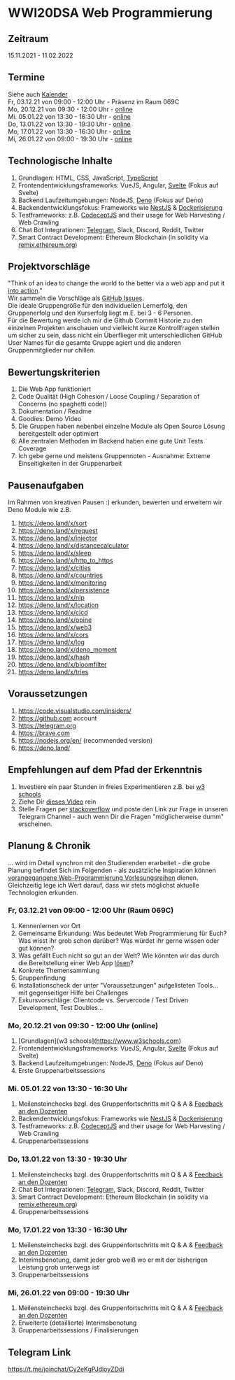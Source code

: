 # WWI20DSA Web Programmierung

## Zeitraum
15.11.2021 - 11.02.2022

## Termine
Siehe auch [Kalender](https://calendar.google.com/calendar/embed?src=g7o3rd7djlvq3gtjpg3pblm2vc%40group.calendar.google.com&ctz=Europe%2FBerlin
)  
Fr, 03.12.21 von 09:00 - 12:00 Uhr - Präsenz im Raum 069C  
Mo, 20.12.21 von 09:30 - 12:00 Uhr - [online](https://moodle.dhbw-mannheim.de/course/view.php?id=6672
)  
Mi. 05.01.22 von 13:30 - 16:30 Uhr - [online](https://moodle.dhbw-mannheim.de/course/view.php?id=6672
)     
Do, 13.01.22 von 13:30 - 19:30 Uhr - [online](https://moodle.dhbw-mannheim.de/course/view.php?id=6672
)   
Mo, 17.01.22 von 13:30 - 16:30 Uhr - [online](https://moodle.dhbw-mannheim.de/course/view.php?id=6672
)   
Mi, 26.01.22 von 09:00 - 19:30 Uhr - [online](https://moodle.dhbw-mannheim.de/course/view.php?id=6672
)   

## Technologische Inhalte
1. Grundlagen: HTML, CSS, JavaScript, [TypeScript](https://www.typescriptlang.org/)
2. Frontendentwicklungsframeworks: VueJS, Angular, [Svelte](https://svelte.dev/) (Fokus auf Svelte)
3. Backend Laufzeitumgebungen: NodeJS, [Deno](https://deno.land/) (Fokus auf Deno)
4. Backendentwicklungsfokus: Frameworks wie [NestJS](https://nestjs.com/) & [Dockerisierung](https://nodejs.org/en/docs/guides/nodejs-docker-webapp/)    
5. Testframeworks: z.B. [CodeceptJS](https://codecept.io/) and their usage for Web Harvesting / Web Crawling
6. Chat Bot Integrationen: [Telegram](https://telegram.org), Slack, Discord, Reddit, Twitter    
7. Smart Contract Development: Ethereum Blockchain (in solidity via [remix.ethereum.org](https://remix.ethereum.org/))

## Projektvorschläge  
"Think of an idea to change the world to the better via a web app and put it [into action](https://www.youtube.com/watch?v=fa7R-sOM1v8)."   
Wir sammeln die Vorschläge als [GitHub Issues](https://github.com/michael-spengler/WWI20DSA-Web-Programmierung/issues).   
Die ideale Gruppengröße für den individuellen Lernerfolg, den Gruppenerfolg und den Kurserfolg liegt m.E. bei 3 - 6 Personen.   
Für die Bewertung werde ich mir die Github Commit Historie zu den einzelnen Projekten anschauen und vielleicht kurze Kontrollfragen stellen um sicher zu sein, dass nicht ein Überflieger mit unterschiedlichen GitHub User Names für die gesamte Gruppe agiert und die anderen Gruppenmitglieder nur chillen.   

## Bewertungskriterien
1. Die Web App funktioniert  
2. Code Qualität (High Cohesion / Loose Coupling / Separation of Concerns (no spaghetti code))  
3. Dokumentation / Readme   
4. Goodies: Demo Video  
5. Die Gruppen haben nebenbei einzelne Module als Open Source Lösung bereitgestellt oder optimiert    
6. Alle zentralen Methoden im Backend haben eine gute Unit Tests Coverage   
7. Ich gebe gerne und meistens Gruppennoten - Ausnahme: Extreme Einseitigkeiten in der Gruppenarbeit  


## Pausenaufgaben
Im Rahmen von kreativen Pausen :) erkunden, bewerten und erweitern wir Deno Module wie z.B.   
1. https://deno.land/x/sort
2. https://deno.land/x/request
3. https://deno.land/x/injector
4. https://deno.land/x/distancecalculator
6. https://deno.land/x/sleep
7. https://deno.land/x/http_to_https
8. https://deno.land/x/cities
9. https://deno.land/x/countries
10. https://deno.land/x/monitoring
11. https://deno.land/x/persistence
12. https://deno.land/x/nlp 
13. https://deno.land/x/location
14. https://deno.land/x/cicd
15. https://deno.land/x/opine
16. https://deno.land/x/web3
17. https://deno.land/x/cors  
18. https://deno.land/x/log  
19. https://deno.land/x/deno_moment  
20. https://deno.land/x/hash  
21. https://deno.land/x/bloomfilter  
22. https://deno.land/x/tries    

## Voraussetzungen
1. https://code.visualstudio.com/insiders/  
2. https://github.com account  
3. https://telegram.org  
4. https://brave.com  
5. https://nodejs.org/en/ (recommended version)
6. https://deno.land/

## Empfehlungen auf dem Pfad der Erkenntnis
1. Investiere ein paar Stunden in freies Experimentieren z.B. bei [w3 schools](https://www.w3schools.com)   
2. Ziehe Dir [dieses Video](https://www.youtube.com/watch?v=mhnpeOLiQTg) rein
3. Stelle Fragen per [stackoverflow](https://stackoverflow.com/) und poste den Link zur Frage in unseren Telegram Channel - auch wenn Dir die Fragen "möglicherweise dumm" erscheinen.  

## Planung & Chronik  
... wird im Detail synchron mit den Studierenden erarbeitet - die grobe Planung befindet Sich im Folgenden - als zusätzliche Inspiration können [vorangegangene Web-Programmierung Vorlesungsreihen](https://github.com/michael-spengler/wwi19seb-webprogrammierung) dienen. Gleichzeitig lege ich Wert darauf, dass wir stets möglichst aktuelle Technologien erkunden.  

### Fr, 03.12.21 von 09:00 - 12:00 Uhr (Raum 069C)
1. Kennenlernen vor Ort     
2. Gemeinsame Erkundung: Was bedeutet Web Programmierung für Euch? Was wisst ihr grob schon darüber? Was würdet ihr gerne wissen oder gut können?   
3. Was gefällt Euch nicht so gut an der Welt? Wie könnten wir das durch die Bereitstellung einer Web App [lösen](https://www.youtube.com/watch?v=fa7R-sOM1v8)?   
4. Konkrete Themensammlung   
5. Gruppenfindung   
6. Installationscheck der unter "Voraussetzungen" aufgelisteten Tools... mit gegenseitiger Hilfe bei Challenges   
7. Exkursvorschläge: Clientcode vs. Servercode / Test Driven Development, Test Doubles...
 

### Mo, 20.12.21 von 09:30 - 12:00 Uhr (online)
1. [Grundlagen](w3 schools](https://www.w3schools.com)   
2. Frontendentwicklungsframeworks: VueJS, Angular, [Svelte](https://svelte.dev/) (Fokus auf Svelte)   
3. Backend Laufzeitumgebungen: NodeJS, [Deno](https://deno.land/) (Fokus auf Deno)  
4. Erste Gruppenarbeitssessions  

### Mi. 05.01.22 von 13:30 - 16:30 Uhr
1. Meilensteinchecks bzgl. des Gruppenfortschritts mit Q & A & [Feedback an den Dozenten](https://github.com/michael-spengler/WWI20DSA-Web-Programmierung/issues/5)  
2. Backendentwicklungsfokus: Frameworks wie [NestJS](https://nestjs.com/) & [Dockerisierung](https://nodejs.org/en/docs/guides/nodejs-docker-webapp/)    
3. Testframeworks: z.B. [CodeceptJS](https://codecept.io/) and their usage for Web Harvesting / Web Crawling  
4. Gruppenarbeitssessions  

### Do, 13.01.22 von 13:30 - 19:30 Uhr
1. Meilensteinchecks bzgl. des Gruppenfortschritts mit Q & A & [Feedback an den Dozenten](https://github.com/michael-spengler/WWI20DSA-Web-Programmierung/issues/5)         
2. Chat Bot Integrationen: [Telegram](https://telegram.org), Slack, Discord, Reddit, Twitter     
3. Smart Contract Development: Ethereum Blockchain (in solidity via [remix.ethereum.org](https://remix.ethereum.org/))  
4. Gruppenarbeitssessions   

### Mo, 17.01.22 von 13:30 - 16:30 Uhr
1. Meilensteinchecks bzgl. des Gruppenfortschritts mit Q & A & [Feedback an den Dozenten](https://github.com/michael-spengler/WWI20DSA-Web-Programmierung/issues/5)            
2. Interimsbenotung, damit jeder grob weiß wo er mit der bisherigen Leistung grob unterwegs ist  
3. Gruppenarbeitssessions

### Mi, 26.01.22 von 09:00 - 19:30 Uhr
1. Meilensteinchecks bzgl. des Gruppenfortschritts mit Q & A & [Feedback an den Dozenten](https://github.com/michael-spengler/WWI20DSA-Web-Programmierung/issues/5)         
2. Erweiterte (detaillierte) Interimsbenotung 
3. Gruppenarbeitssessions / Finalisierungen


## Telegram Link
https://t.me/joinchat/Cy2eKgPJdloyZDdi

